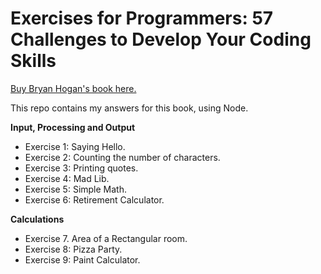 # Exercises for Programmers: 57 Challenges to Develop Your Coding Skills

[Buy Bryan Hogan's book here.](https://www.amazon.com.br/Exercises-Programmers-Brian-Hogan/dp/1680501224)

This repo contains my answers for this book, using Node.

**Input, Processing and Output**
- Exercise 1: Saying Hello.
- Exercise 2: Counting the number of characters.
- Exercise 3: Printing quotes.
- Exercise 4: Mad Lib.
- Exercise 5: Simple Math.
- Exercise 6: Retirement Calculator.

**Calculations**
- Exercise 7. Area of a Rectangular room.
- Exercise 8: Pizza Party.
- Exercise 9: Paint Calculator.